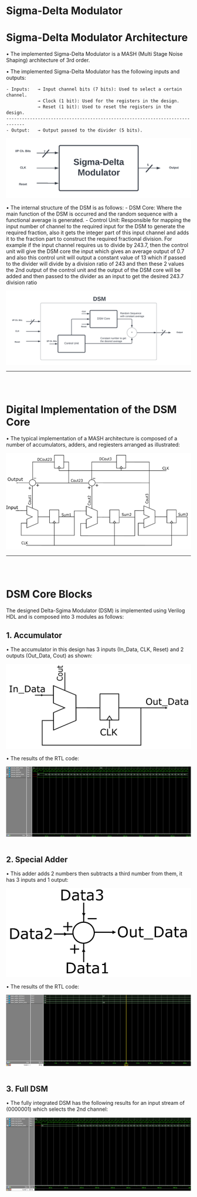 Sigma-Delta Modulator
=================

# Sigma-Delta Modulator Architecture

• The implemented Sigma-Delta Modulator is a MASH (Multi Stage Noise Shaping) architecture of 3rd order.

• The implemented Sigma-Delta Modulator has the following inputs and outputs:

    - Inputs:   → Input channel bits (7 bits): Used to select a certain channel.
                → Clock (1 bit): Used for the registers in the design.
                → Reset (1 bit): Used to reset the registers in the design.
    -----------------------------------------------------------------------------
    - Output:   → Output passed to the divider (5 bits).

![DSM Block](./images/DSM_Block.png "DSM Block")

• The internal structure of the DSM is as follows:
    - DSM Core: Where the main function of the DSM is occurred and the random sequence with a functional average is generated.
    - Control Unit: Responsible for mapping the input number of channel to the required input for the DSM to generate the required fraction, also it gets the integer part       of this input channel and adds it to the fraction part to construct the required fractional division. For example if the input channel requires us to divide by 243.7,       then the control unit will give the DSM core the input which gives an average output of 0.7 and also this control unit will output a constant value of 13 which if           passed to the divider will divide by a division ratio of 243 and then these 2 values the 2nd output of the control unit and the output of the DSM core will be added and     then passed to the divider as an input to get the desired 243.7 division ratio
    
![DSM Internal Structure](./images/DSM_internal_Arch.png "DSM Internal Structure")


_____
<br/><br/>

# Digital Implementation of the DSM Core

• The typical implementation of a MASH architecture is composed of a number of accumulators, adders, and regiesters arranged as illustrated:

![DSM Diagram](images/DSM_Diagram_Modified.png "DSM Diagram")

____
<br/><br/>

# DSM Core Blocks
The designed Delta-Sgima Modulator (DSM) is implemented using Verilog HDL and is composed into 3 modules as follows:
## 1. Accumulator
• The accumulator in this design has 3 inputs (In_Data, CLK, Reset) and 2 outputs (Out_Data, Cout) as shown: 

![DSM Accumulator](images/DSM_Accum.png "DSM Accumulator")

• The results of the RTL code:

![DSM Accumulator Results](images/DSM_Accum_Results.png "DSM Accumulator Results")
<br/><br/>

## 2. Special Adder
• This adder adds 2 numbers then subtracts a third number from them, it has 3 inputs and 1 output:

![DSM Special Adder](images/DSM_Special_Adder.png "DSM Special Adder")

• The results of the RTL code:

![DSM Special Adder Results](images/DSM_Special_Adder_Results.png "DSM Special Adder Results")
<br/><br/>

## 3. Full DSM
• The fully integrated DSM has the following results for an input stream of (0000001) which selects the 2nd channel:

![DSM Results](images/DSM_Full_Results.png "DSM Results")
